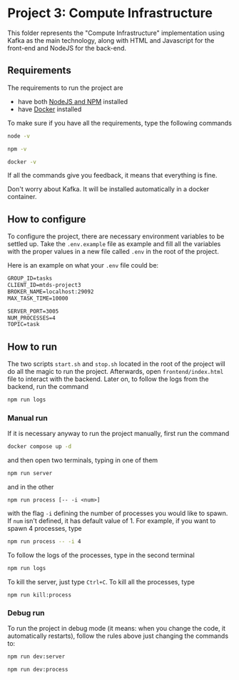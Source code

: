 # Project 3: Compute Infrastructure

This folder represents the "Compute Infrastructure" implementation using Kafka
as the main technology, along with HTML and Javascript for the front-end and
NodeJS for the back-end.

## Requirements

The requirements to run the project are
- have both [NodeJS and NPM](https://docs.npmjs.com/downloading-and-installing-node-js-and-npm)
installed
- have [Docker](https://docs.docker.com/get-docker/) installed

To make sure if you have all the requirements, type the following commands
```bash
node -v
```

```bash
npm -v
```

```bash
docker -v
```

If all the commands give you feedback, it means that everything is fine.

Don't worry about Kafka. It will be installed automatically in a docker
container.

## How to configure

To configure the project, there are necessary environment variables to be
settled up. Take the `.env.example` file as example and fill all the variables
with the proper values in a new file called `.env` in the root of the project.

Here is an example on what your `.env` file could be:

```txt
GROUP_ID=tasks
CLIENT_ID=mtds-project3
BROKER_NAME=localhost:29092
MAX_TASK_TIME=10000

SERVER_PORT=3005
NUM_PROCESSES=4
TOPIC=task
```

## How to run

The two scripts `start.sh` and `stop.sh` located in the root of the project will
do all the magic to run the project. Afterwards, open `frontend/index.html` file
to interact with the backend. Later on, to follow the logs from the backend, run
the command

```bash
npm run logs
```

### Manual run

If it is necessary anyway to run the project manually, first run the command

```bash
docker compose up -d
```

and then open two terminals, typing in one of them

```bash
npm run server
```

and in the other
```
npm run process [-- -i <num>]
```

with the flag `-i` defining the number of processes you would like to spawn.
If `num` isn't defined, it has default value of 1. For example, if you want to
spawn 4 processes, type

```bash
npm run process -- -i 4
```

To follow the logs of the processes, type in the second terminal
```bash
npm run logs
```

To kill the server, just type `Ctrl+C`. To kill all the processes, type
```
npm run kill:process
```

### Debug run

To run the project in debug mode (it means: when you change the code, it
automatically restarts), follow the rules above just changing the commands to:

```bash
npm run dev:server
```

```
npm run dev:process
```
